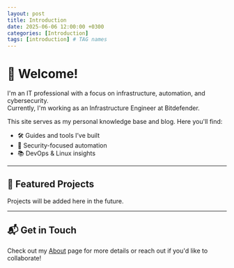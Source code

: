 ```yaml
---
layout: post
title: Introduction
date: 2025-06-06 12:00:00 +0300
categories: [Introduction]
tags: [introduction] # TAG names
---
```



# 👋 Welcome!

I'm an IT professional with a focus on infrastructure, automation, and cybersecurity.  
Currently, I'm working as an Infrastructure Engineer at Bitdefender.

This site serves as my personal knowledge base and blog. Here you'll find:

- 🛠️ Guides and tools I’ve built
- 🔐 Security-focused automation
- 📚 DevOps & Linux insights

---

## 🚀 Featured Projects

Projects will be added here in the future.

---

## 📬 Get in Touch

Check out my [About](/about/) page for more details or reach out if you'd like to collaborate!